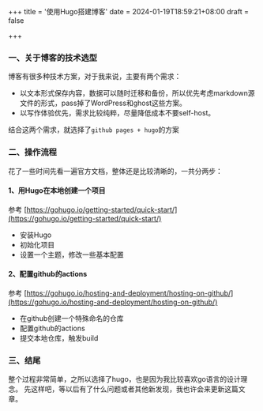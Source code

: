 +++
title = '使用Hugo搭建博客'
date = 2024-01-19T18:59:21+08:00
draft = false

+++
### 一、关于博客的技术选型
博客有很多种技术方案，对于我来说，主要有两个需求：
- 以文本形式保存内容，数据可以随时迁移和备份，所以优先考虑markdown源文件的形式，pass掉了WordPress和ghost这些方案。
- 以写作体验优先，需求比较纯粹，尽量降低成本不要self-host。

结合这两个需求，就选择了`github pages + hugo`的方案

### 二、操作流程
花了一些时间先看一遍官方文档，整体还是比较清晰的，一共分两步：
#### 1、用Hugo在本地创建一个项目
参考 [https://gohugo.io/getting-started/quick-start/](https://gohugo.io/getting-started/quick-start/)
- 安装Hugo
- 初始化项目
- 设置一个主题，修改一些基本配置

#### 2、配置github的actions
参考 [https://gohugo.io/hosting-and-deployment/hosting-on-github/](https://gohugo.io/hosting-and-deployment/hosting-on-github/)

- 在github创建一个特殊命名的仓库
- 配置github的actions
- 提交本地仓库，触发build

### 三、结尾
整个过程非常简单，之所以选择了hugo，也是因为我比较喜欢go语言的设计理念。
先这样吧，等以后有了什么问题或者其他新发现，我也许会来更新这篇文章。